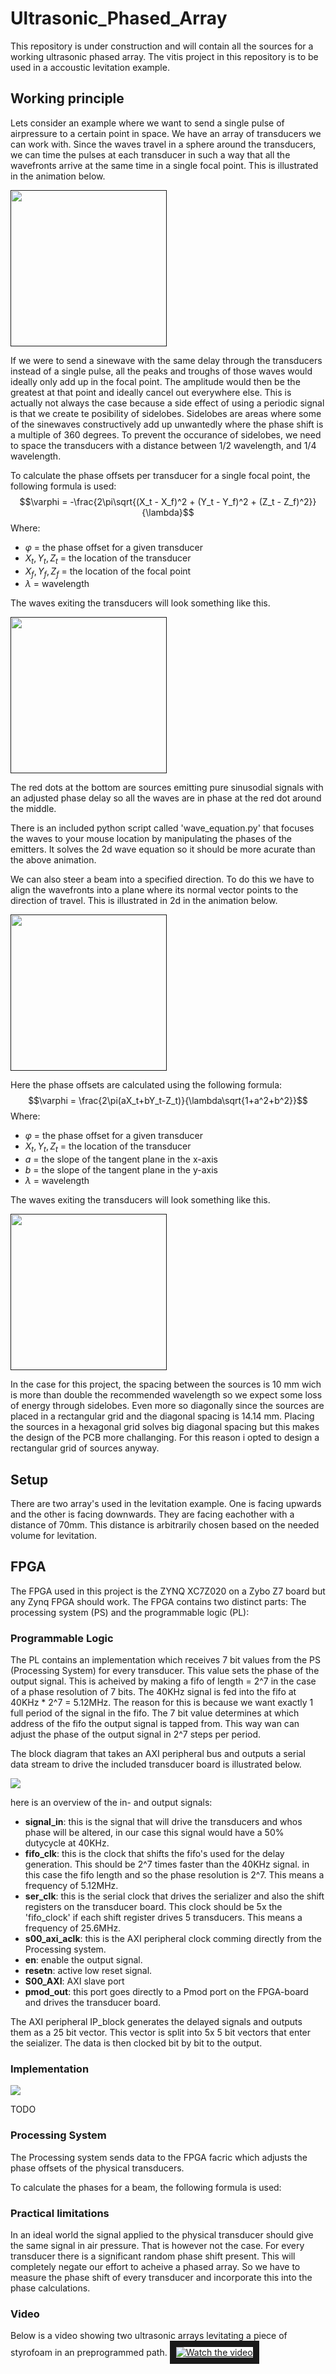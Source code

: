 # Ultrasonic_Phased_Array
This repository is under construction and will contain all the sources for a working ultrasonic phased array.
The vitis project in this repository is to be used in a accoustic levitation example.

## Working principle
Lets consider an example where we want to send a single pulse of airpressure to a certain point in space. We have an array of transducers we can work with. Since the waves travel in a sphere around the transducers, we can time the pulses at each transducer in such a way that all the wavefronts arrive at the same time in a single focal point. This is illustrated in the animation below.

[<img src="img/gifsmos_single_focus.gif" width="250px"/>]()

If we were to send a sinewave with the same delay through the transducers instead of a single pulse, all the peaks and troughs of those waves would ideally only add up in the focal point. The amplitude would then be the greatest at that point and ideally cancel out everywhere else. This is actually not always the case because a side effect of using a periodic signal is that we create te posibility of sidelobes. Sidelobes are areas where some of the sinewaves constructively add up unwantedly where the phase shift is a multiple of 360 degrees. To prevent the occurance of sidelobes, we need to space the transducers with a distance between 1/2 wavelength, and 1/4 wavelength. 

To calculate the phase offsets per transducer for a single focal point, the following formula is used:
$$\varphi =  -\frac{2\pi\sqrt{(X_t - X_f)^2 + (Y_t - Y_f)^2 + (Z_t - Z_f)^2}}{\lambda}$$
Where: 
- $\varphi$ = the phase offset for a given transducer
- $X_t, Y_t, Z_t$ = the location of the transducer
- $X_f, Y_f, Z_f$ = the location of the focal point
- $\lambda$ = wavelength

The waves exiting the transducers will look something like this.

[<img src="simulation/animation.gif" width="250px"/>]()

The red dots at the bottom are sources emitting pure sinusodial signals with an adjusted phase delay so all the waves are in phase at the red dot around the middle.

There is an included python script called 'wave_equation.py' that focuses the waves to your mouse location by manipulating the phases of the emitters. It solves the 2d wave equation so it should be more acurate than the above animation.

We can also steer a beam into a specified direction. To do this we have to align the wavefronts into a plane where its normal vector points to the direction of travel. This is illustrated in 2d in the animation below. 

[<img src="img/gifsmos_beam.gif" width="250px"/>]()

Here the phase offsets are calculated using the following formula:
$$\varphi = \frac{2\pi(aX_t+bY_t-Z_t)}{\lambda\sqrt{1+a^2+b^2}}$$
Where: 
- $\varphi$ = the phase offset for a given transducer
- $X_t, Y_t, Z_t$ = the location of the transducer
- $a$ = the slope of the tangent plane in the x-axis
- $b$ = the slope of the tangent plane in the y-axis
- $\lambda$ = wavelength

The waves exiting the transducers will look something like this.

[<img src="simulation/animation_beam.gif" width="250px"/>]()

In the case for this project, the spacing between the sources is 10 mm wich is more than double the recommended wavelength so we expect some loss of energy through sidelobes. Even more so diagonally since the sources are placed in a rectangular grid and the diagonal spacing is 14.14 mm. Placing the sources in a hexagonal grid solves big diagonal spacing but this makes the design of the PCB more challanging. For this reason i opted to design a rectangular grid of sources anyway.

## Setup
There are two array's used in the levitation example. One is facing upwards and the other is facing downwards. They are facing eachother with a distance of 70mm. This distance is arbitrarily chosen based on the needed volume for levitation.

## FPGA
The FPGA used in this project is the ZYNQ XC7Z020 on a Zybo Z7 board but any Zynq FPGA should work. The FPGA contains two distinct parts: The processing system (PS) and the programmable logic (PL):

### Programmable Logic
The PL contains an implementation which receives 7 bit values from the PS (Processing System) for every transducer. This value sets the phase of the output signal. This is acheived by making a fifo of length = 2^7 in the case of a phase resolution of 7 bits. The 40KHz signal is fed into the fifo at 40KHz * 2^7 = 5.12MHz. The reason for this is because we want exactly 1 full period of the signal in the fifo. The 7 bit value determines at which address of the fifo the output signal is tapped from. This way wan can adjust the phase of the output signal in 2^7 steps per period.


The block diagram that takes an AXI peripheral bus and outputs a serial data stream to drive the included transducer board is illustrated below. 

[<img src="Vivado\block_diagram\axi_phase_generator_to_Pmod.svg"/>]()

here is an overview of the in- and output signals:
- **signal_in**: this is the signal that will drive the transducers and whos phase will be altered, in our case this signal would have a 50% dutycycle at 40KHz.
- **fifo_clk**: this is the clock that shifts the fifo's used for the delay generation. This should be 2^7 times faster than the 40KHz signal. in this case the fifo length and so the phase resolution is 2^7. This means a frequency of 5.12MHz.
- **ser_clk**: this is the serial clock that drives the serializer and also the shift registers on the transducer board. This clock should be 5x the 'fifo_clock' if each shift register drives 5 transducers. This means a frequency of 25.6MHz.
- **s00_axi_aclk**: this is the AXI peripheral clock comming directly from the Processing system.
- **en**: enable the output signal.
- **resetn**: active low reset signal.
- **S00_AXI**: AXI slave port
- **pmod_out**: this port goes directly to a Pmod port on the FPGA-board and drives the transducer board.

The AXI peripheral IP_block generates the delayed signals and outputs them as a 25 bit vector. This vector is split into 5x 5 bit vectors that enter the seializer. The data is then clocked bit by bit to the output.

### Implementation
[<img src="Vivado\block_diagram\top_level_design.svg"/>]()

TODO

### Processing System
The Processing system sends data to the FPGA facric which adjusts the phase offsets of the physical transducers.



To calculate the phases for a beam, the following formula is used:


### Practical limitations
In an ideal world the signal applied to the physical transducer should give the same signal in air pressure. That is however not the case. For every transducer there is a significant random phase shift present. This will completely negate our effort to acheive a phased array. So we have to measure the phase shift of every transducer and incorporate this into the phase calculations.

### Video
Below is a video showing two ultrasonic arrays levitating a piece of styrofoam in an preprogrammed path.
<a href="http://www.youtube.com/watch?feature=player_embedded&v=-Alf5AHHJVo" target="_blank">
 <img src="http://img.youtube.com/vi/-Alf5AHHJVo/mqdefault.jpg" alt="Watch the video" border="10" />
</a>
